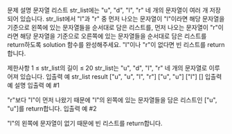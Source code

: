 문제 설명
문자열 리스트 str_list에는 "u", "d", "l", "r" 네 개의 문자열이 여러 개 저장되어 있습니다. str_list에서 "l"과 "r" 중 먼저 나오는 문자열이 "l"이라면 해당 문자열을 기준으로 왼쪽에 있는 문자열들을 순서대로 담은 리스트를, 먼저 나오는 문자열이 "r"이라면 해당 문자열을 기준으로 오른쪽에 있는 문자열들을 순서대로 담은 리스트를 return하도록 solution 함수를 완성해주세요. "l"이나 "r"이 없다면 빈 리스트를 return합니다.

제한사항
1 ≤ str_list의 길이 ≤ 20
str_list는 "u", "d", "l", "r" 네 개의 문자열로 이루어져 있습니다.
입출력 예
str_list	result
["u", "u", "l", "r"]	["u", "u"]
["l"]	[]
입출력 예 설명
입출력 예 #1

"r"보다 "l"이 먼저 나왔기 때문에 "l"의 왼쪽에 있는 문자열들을 담은 리스트인 ["u", "u"]를 return합니다.
입출력 예 #2

"l"의 왼쪽에 문자열이 없기 때문에 빈 리스트를 return합니다.